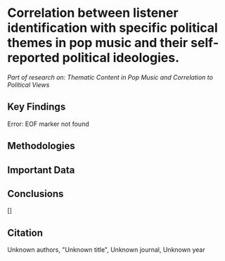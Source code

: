 # Correlation between listener identification with specific political themes in pop music and their self-reported political ideologies.
*Part of research on: Thematic Content in Pop Music and Correlation to Political Views*

## Key Findings
Error: EOF marker not found

## Methodologies


## Important Data


## Conclusions
[]

## Citation
Unknown authors, 
"Unknown title", 
Unknown journal, 
Unknown year
